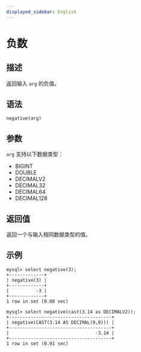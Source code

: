 ```yaml
---
displayed_sidebar: English
---
```


# 负数

## 描述

返回输入 `arg` 的负值。

## 语法

```Plain
negative(arg)
```

## 参数

`arg` 支持以下数据类型：

- BIGINT
- DOUBLE
- DECIMALV2
- DECIMAL32
- DECIMAL64
- DECIMAL128

## 返回值

返回一个与输入相同数据类型的值。

## 示例

```Plain
mysql> select negative(3);
+-------------+
| negative(3) |
+-------------+
|          -3 |
+-------------+
1 row in set (0.00 sec)

mysql> select negative(cast(3.14 as DECIMALV2));
+--------------------------------------+
| negative(CAST(3.14 AS DECIMAL(9,0))) |
+--------------------------------------+
|                                -3.14 |
+--------------------------------------+
1 row in set (0.01 sec)
```